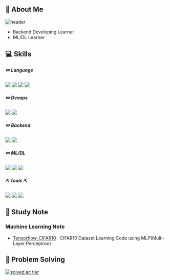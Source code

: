 ## 👋 About Me

![header](https://capsule-render.vercel.app/api?type=Rounded&color=timeGradient&height=240&section=header&text=🐛%20Shinae%20Lee%20GitHub%20&fontSize=50&animation=fadeIn&fontAlignY=36)

- Backend Developing Learner
- ML/DL Learner

## 💻 Skills

##### ✏️ Language 
<img src="https://img.shields.io/badge/Python-3766AB?style=flat&logo=Python&logoColor=white"/> <img src="https://img.shields.io/badge/java-007396?style=flat&logo=java&logoColor=white"> <img src="https://img.shields.io/badge/C-A8B9CC?style=flat&logo=C&logoColor=white"/> <img src="https://img.shields.io/badge/JavaScript-F7DF1E?style=flat&logo=JavaScript&logoColor=black"/>

##### ✏️ Devops 
<img src="https://img.shields.io/badge/AWS-232F3E?style=flat&logo=AWS&logoColor=white"> <img src="https://img.shields.io/badge/Docker-2496ED?style=flat&logo=Docker&logoColor=black"/> 

##### ✏️ Backend
<img src="https://img.shields.io/badge/Spring-6DB33F?style=flat&logo=Spring&logoColor=white"/> <img src="https://img.shields.io/badge/mysql-4479A1?style=flat&logo=mysql&logoColor=white">

##### ✏️ ML/DL
<img src="https://img.shields.io/badge/Numpy-1E8449?style=flat&logo=Numpy&logoColor=white"> <img src="https://img.shields.io/badge/Tensorflow-1E8449?style=flat&logo=Tensorflow&logoColor=white"> <img src="https://img.shields.io/badge/PyTorch-EE4C2C?style=flat&logo=PyTorch&logoColor=white"> 

##### ⛏ Tools ⛏
<img src="https://img.shields.io/badge/IntelliJIDEA-000000?style=flat&logo=IntelliJIDEA&logoColor=white"/> <img src="https://img.shields.io/badge/EclipseIDE-2C2255?style=flat&logo=EclipseIDE&logoColor=white"/> <img src="https://img.shields.io/badge/VisualStudioCode-007ACC?style=flat&logo=VisualStudioCode&logoColor=white"/>

## 📁 Study Note

### Machine Learning Note

- [Tensorflow-CIFAR10](https://github.com/alpapago/Tensorflow-CIFAR10) : CIFAR10 Dataset Learning Code using MLP(Multi-Layer Perceptron)

## 🔨 Problem Solving

 [![solved.ac tier](http://mazassumnida.wtf/api/v2/generate_badge?boj=dancemonkey)](https://solved.ac/dancemonkey)
